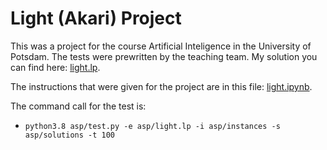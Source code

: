 # Light (Akari) Project

This was a project for the course Artificial Inteligence in the University of Potsdam. The tests were prewritten by the teaching team. My solution you can find here: [light.lp](asp/light.lp).

The instructions that were given for the project are in this file: [light.ipynb](light.ipynb).

The command call for the test is:
* ``python3.8 asp/test.py -e asp/light.lp -i asp/instances -s asp/solutions -t 100``
